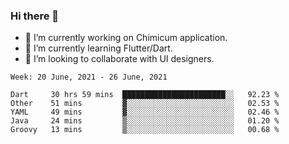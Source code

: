 ### Hi there 👋

<!--
**devcat37/devcat37** is a ✨ _special_ ✨ repository because its `README.md` (this file) appears on your GitHub profile.-->


- 🔭 I’m currently working on Chimicum application.
- 🌱 I’m currently learning Flutter/Dart.
- 👯 I’m looking to collaborate with UI designers.
<!-- - 🤔 I’m looking for help with ... -->

<!--START_SECTION:waka-->
```text
Week: 20 June, 2021 - 26 June, 2021

Dart     30 hrs 59 mins  ███████████████████████░░   92.23 % 
Other    51 mins         ▓░░░░░░░░░░░░░░░░░░░░░░░░   02.53 % 
YAML     49 mins         ▓░░░░░░░░░░░░░░░░░░░░░░░░   02.46 % 
Java     24 mins         ▒░░░░░░░░░░░░░░░░░░░░░░░░   01.20 % 
Groovy   13 mins         ▒░░░░░░░░░░░░░░░░░░░░░░░░   00.68 % 
```
<!--END_SECTION:waka-->

